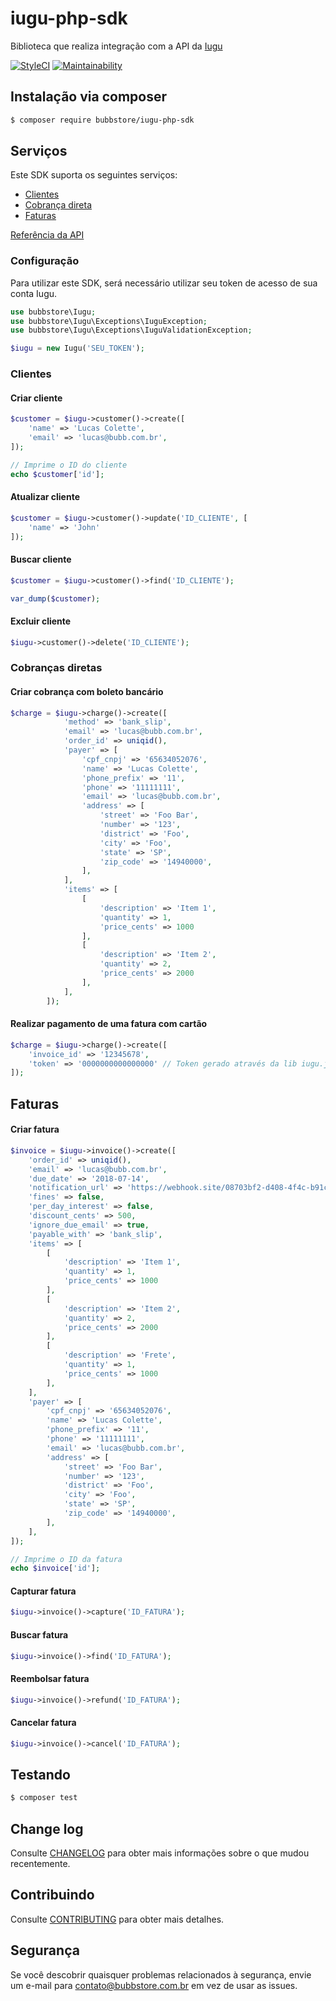 # iugu-php-sdk

Biblioteca que realiza integração com a API da [Iugu](http://www.iugu.com)

[![StyleCI](https://styleci.io/repos/140902040/shield?branch=master)](https://styleci.io/repos/140902040)
[![Maintainability](https://api.codeclimate.com/v1/badges/d4e66f98ad0539e0b65d/maintainability)](https://codeclimate.com/github/bubbstore/iugu-php-sdk/maintainability)

## Instalação via composer

```bash
$ composer require bubbstore/iugu-php-sdk
```

## Serviços

Este SDK suporta os seguintes serviços:

- [Clientes](https://dev.iugu.com/reference#testinput-2)
- [Cobrança direta](https://dev.iugu.com/reference#cobranca-direta)
- [Faturas](https://dev.iugu.com/reference#criar-fatura)

[Referência da API](https://dev.iugu.com/reference)

### Configuração

Para utilizar este SDK, será necessário utilizar seu token de acesso de sua conta Iugu.

```php
use bubbstore\Iugu;
use bubbstore\Iugu\Exceptions\IuguException;
use bubbstore\Iugu\Exceptions\IuguValidationException;

$iugu = new Iugu('SEU_TOKEN');
```

### Clientes

#### Criar cliente

```php
$customer = $iugu->customer()->create([
    'name' => 'Lucas Colette',
    'email' => 'lucas@bubb.com.br',
]);

// Imprime o ID do cliente
echo $customer['id'];
```

#### Atualizar cliente

```php
$customer = $iugu->customer()->update('ID_CLIENTE', [
    'name' => 'John'
]);
```

#### Buscar cliente

```php
$customer = $iugu->customer()->find('ID_CLIENTE');

var_dump($customer);
```

#### Excluir cliente

```php
$iugu->customer()->delete('ID_CLIENTE');
```

### Cobranças diretas

#### Criar cobrança com boleto bancário

```php
$charge = $iugu->charge()->create([
            'method' => 'bank_slip',
            'email' => 'lucas@bubb.com.br',
            'order_id' => uniqid(),
            'payer' => [
                'cpf_cnpj' => '65634052076',
                'name' => 'Lucas Colette',
                'phone_prefix' => '11',
                'phone' => '11111111',
                'email' => 'lucas@bubb.com.br',
                'address' => [
                    'street' => 'Foo Bar',
                    'number' => '123',
                    'district' => 'Foo',
                    'city' => 'Foo',
                    'state' => 'SP',
                    'zip_code' => '14940000',
                ],
            ],
            'items' => [
                [
                    'description' => 'Item 1',
                    'quantity' => 1,
                    'price_cents' => 1000
                ],
                [
                    'description' => 'Item 2',
                    'quantity' => 2,
                    'price_cents' => 2000
                ],
            ],
        ]);
```

#### Realizar pagamento de uma fatura com cartão

```php
$charge = $iugu->charge()->create([
    'invoice_id' => '12345678',
    'token' => '0000000000000000' // Token gerado através da lib iugu.js
]);
```

## Faturas

#### Criar fatura

```php
$invoice = $iugu->invoice()->create([
    'order_id' => uniqid(),
    'email' => 'lucas@bubb.com.br',
    'due_date' => '2018-07-14',
    'notification_url' => 'https://webhook.site/08703bf2-d408-4f4c-b91c-0bc8e14352b2',
    'fines' => false,
    'per_day_interest' => false,
    'discount_cents' => 500,
    'ignore_due_email' => true,
    'payable_with' => 'bank_slip',
    'items' => [
        [
            'description' => 'Item 1',
            'quantity' => 1,
            'price_cents' => 1000
        ],
        [
            'description' => 'Item 2',
            'quantity' => 2,
            'price_cents' => 2000
        ],
        [
            'description' => 'Frete',
            'quantity' => 1,
            'price_cents' => 1000
        ],
    ],
    'payer' => [
        'cpf_cnpj' => '65634052076',
        'name' => 'Lucas Colette',
        'phone_prefix' => '11',
        'phone' => '11111111',
        'email' => 'lucas@bubb.com.br',
        'address' => [
            'street' => 'Foo Bar',
            'number' => '123',
            'district' => 'Foo',
            'city' => 'Foo',
            'state' => 'SP',
            'zip_code' => '14940000',
        ],
    ],
]);

// Imprime o ID da fatura
echo $invoice['id'];
```

#### Capturar fatura

```php
$iugu->invoice()->capture('ID_FATURA');
```

#### Buscar fatura

```php
$iugu->invoice()->find('ID_FATURA');
```

#### Reembolsar fatura

```php
$iugu->invoice()->refund('ID_FATURA');
```

#### Cancelar fatura

```php
$iugu->invoice()->cancel('ID_FATURA');
```

## Testando

```bash
$ composer test
```

## Change log

Consulte [CHANGELOG](.github/CHANGELOG.md) para obter mais informações sobre o que mudou recentemente.

## Contribuindo

Consulte [CONTRIBUTING](.github/CONTRIBUTING.md) para obter mais detalhes.

## Segurança

Se você descobrir quaisquer problemas relacionados à segurança, envie um e-mail para contato@bubbstore.com.br em vez de usar as issues.